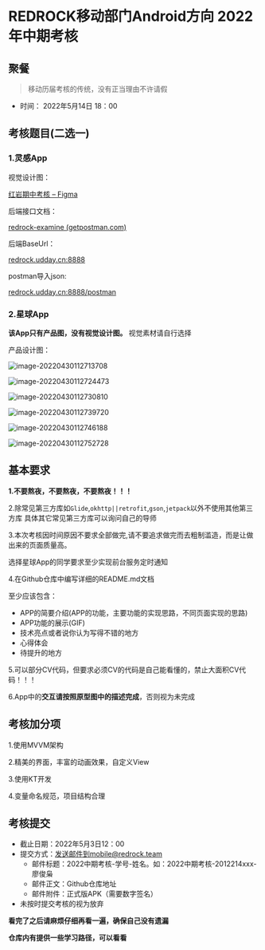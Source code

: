 # REDROCK移动部门Android方向 2022年中期考核

## 聚餐

> 移动历届考核的传统，没有正当理由不许请假

* 时间： 2022年5月14日 18：00

## 考核题目(二选一)

### 1.**灵感**App

视觉设计图：

[红岩期中考核 – Figma](https://www.figma.com/file/utffG9XFOIdTPrIK6eRjlK/红岩期中考核?node-id=0%3A1)

后端接口文档：

[redrock-examine (getpostman.com)](https://documenter.getpostman.com/view/13758437/UyrBjGDG)

后端BaseUrl：

[redrock.udday.cn:8888](http://redrock.udday.cn:8888/)

postman导入json:

[redrock.udday.cn:8888/postman](http://redrock.udday.cn:8888/postman)



### 2.星球App

**该App只有产品图，没有视觉设计图。** 视觉素材请自行选择

产品设计图：



![image-20220430112713708](http://pic.zhongtai521.wang/20220430112905.png)

![image-20220430112724473](http://pic.zhongtai521.wang/20220430112916.png)

![image-20220430112730810](http://pic.zhongtai521.wang/20220430112919.png)

![image-20220430112739720](http://pic.zhongtai521.wang/20220430112922.png)

![image-20220430112746188](http://pic.zhongtai521.wang/20220430112925.png)

![image-20220430112752728](http://pic.zhongtai521.wang/20220430112927.png)

## 基本要求

**1.不要熬夜，不要熬夜，不要熬夜！！！**

2.除常见第三方库如`Glide`,`okhttp||retrofit`,`gson`,`jetpack`以外不使用其他第三方库
具体其它常见第三方库可以询问自己的导师

3.本次考核因时间原因不要求全部做完,请不要追求做完而去粗制滥造，而是让做出来的页面质量高。

选择星球App的同学要求至少实现前台服务定时通知

4.在Github仓库中编写详细的README.md文档

至少应该包含：

- APP的简要介绍(APP的功能，主要功能的实现思路，不同页面实现的思路)
- APP功能的展示(GIF)
- 技术亮点或者说你认为写得不错的地方
- 心得体会
- 待提升的地方

5.可以部分CV代码，但要求必须CV的代码是自己能看懂的，禁止大面积CV代码！！！

6.App中的**交互请按照原型图中的描述完成**，否则视为未完成

## 考核加分项

1.使用MVVM架构

2.精美的界面，丰富的动画效果，自定义View

3.使用KT开发

4.变量命名规范，项目结构合理

## 考核提交

- 截止日期：2022年5月3日12：00
- 提交方式：发送邮件到mobile@redrock.team
  - 邮件标题：2022中期考核-学号-姓名。如：2022中期考核-2012214xxx-廖俊枭
  - 邮件正文：Github仓库地址
  - 邮件附件：正式版APK（需要数字签名）
- 未按时提交考核的视为放弃

**看完了之后请麻烦仔细再看一遍，确保自己没有遗漏**

**仓库内有提供一些学习路径，可以看看**


